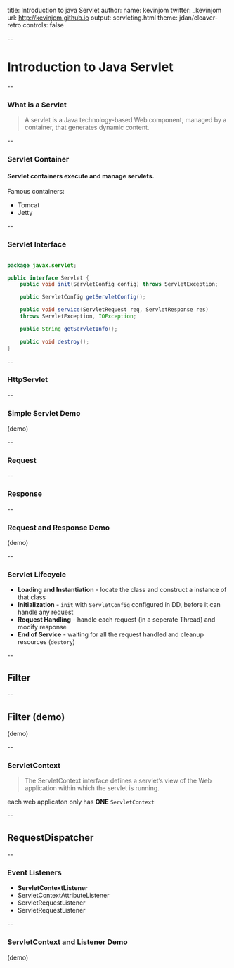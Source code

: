 title: Introduction to java Servlet
author:
  name: kevinjom
  twitter: _kevinjom
  url: http://kevinjom.github.io
output: servleting.html
theme: jdan/cleaver-retro
controls: false

--

# Introduction to Java Servlet

--

### What is a Servlet

> A servlet is a Java technology-based Web component, managed by a container,
that generates dynamic content.

--

### Servlet Container

#### Servlet containers execute and manage servlets.

Famous containers:
- Tomcat
- Jetty

--

### Servlet Interface

```java

package javax.servlet;

public interface Servlet {
    public void init(ServletConfig config) throws ServletException;

    public ServletConfig getServletConfig();

    public void service(ServletRequest req, ServletResponse res)
	throws ServletException, IOException;

    public String getServletInfo();

    public void destroy();
}

```

--

### HttpServlet


--

### Simple Servlet Demo

(demo)

--

### Request

--

### Response

--


### Request and Response Demo

(demo)

--

### Servlet Lifecycle

- **Loading and Instantiation** \- locate the class and construct a instance of that
  class
- **Initialization** \- `init` with `ServletConfig` configured in DD, before it can handle any request
- **Request Handling** \- handle each request (in a seperate Thread) and modify response
- **End of Service** \- waiting for all the request handled and cleanup resources
  (`destory`)

--

## Filter

--

## Filter (demo)
(demo)

--

### ServletContext

> The ServletContext interface defines a servlet’s view of the Web application
within which the servlet is running.

each web applicaton only has **ONE** `ServletContext`

--

## RequestDispatcher

--


### Event Listeners
- **ServletContextListener**
- ServletContextAttributeListener
- ServletRequestListener
- ServletRequestListener

--

### ServletContext and Listener Demo
(demo)



